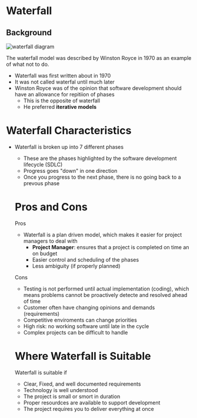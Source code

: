 # Waterfall

## Background
![waterfall diagram](https://sp-ao.shortpixel.ai/client/to_webp,q_glossy,ret_img,w_1148/https://techkalture.com/wp-content/uploads/2021/09/waterfall.png)

The waterfall model was described by Winston Royce
in 1970 as an example of what not to do.
- Waterfall was first written about in 1970
- It was not called waterfal until much later
- Winston Royce was of the opinion that software
development should have an allowance for repitiion of
phases
    - This is the opposite of waterfall
    - He preferred **iterative models**

# Waterfall Characteristics
- Waterfall is broken up into 7 different phases
    - These are the phases highlighted by the
    software development lifecycle (SDLC)
    - Progress goes "down" in one direction
    - Once you progress to the next phase, there
    is no going back to a prevous phase

    # Pros and Cons
    Pros
    - Waterfall is a plan driven model, which makes
    it easier for project managers to deal with
        - **Project Manager**:
        ensures that a project is completed on time an
        on budget
        - Easier control and scheduling of the phases
        - Less ambiguity (if properly planned)
    
    Cons
    - Testing is not performed until actual implementation (coding),
    which means problems cannot be proactively detecte and resolved
    ahead of time
    - Customer often have changing opinions and demands (requirements)
    - Competitive enviroments can change priorities
    - High risk: no working software until late in the cycle
    - Complex projects can be difficult to handle

    # Where Waterfall is Suitable
    Waterfall is suitable if
    - Clear, Fixed, and well documented requirements
    - Technology is well understood
    - The project is small or smort in duration
    - Proper resourdces are available to support development
    - The project requires you to deliver everything at once
        